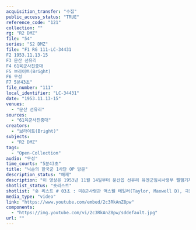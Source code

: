 ```yaml
---
acquisition_transfer: "수집"
public_access_status: "TRUE"
reference_code: "121"
collection: ""
rg: "R2 DMZ"
file: "54"
series: "S2 DMZ"
file: "F1 RG 111-LC-34431
F2 1953.11.13-15
F3 문산 선유리
F4 61육군사진중대
F5 브라이트(Bright)
F6 무성 
F7 5분43초"
file_number: "111"
local_identifier: "LC-34431"
date: "1953.11.13-15"
venues: 
  - "문산 선유리"
sources: 
  - "61육군사진중대"
creators: 
  - "브라이트(Bright)"
subjects: 
  - "R2 DMZ"
tags: 
  - "Open-Collection"
audio: "무성"
time_courts: "5분43초"
title: "닉슨의 한국군 1사단 OP 방문"
description_status: "해제"
description: "이 영상은 1953년 11월 14일부터 문산읍 선유리 유엔군임시사령부 펠햄기지와 한국군 1사단 초소 일대에서 훗날 미국 부통령 닉슨이 방문하는 내용을 담고 있다. 정전협정 체결 이후 약 4개월 지난 뒤 펠햄 기지와 DMZ 등을 볼 수 있다. 특히 닉슨은 1953년 1월부터 1961년 1월까지 36대 미국 부통령을지냈으며 1969년 1월 37대 대통령으로 선출되었다. 이 영상은 닉슨이 부통령으로 선출된 이후 첫 한국 방문이라는 점에서 의미가 있다."
shotlist_status: "숏리스트"
shotlist: "숏 리스트 # 03초 : 미8군사령관 맥스웰 테일러(Taylor, Maxwell D), 극동사령부 사령관 존 에드윈 헐(Hull, John Edwin) 장군과 부통령 리처드 닉슨(Nixon, Richard, 훗날 37대 미국대통령)이 한국군 1사단 12 연대 6중대 2소대 OP를 방문하고 있다. 벙커 안과 밖이 보인다. # 8롤 슬레이트 1분09초 : 1롤, 1953년 11월 15일 문산리, 닉슨 문산 선유리 유엔군임시사령부 펠헴기지에 닉슨이 헬기를 타고 착륙했다. 닉슨은 차량을 이용해 기지 내부에 도착했다. 주한미대사 아서 딘(Dean, Arthur H, 정전협상 참여), 국무부 차관보 쥴리어스 레이 시(Lacey, Julius K, 1953년 10월 26일 제네바에서 열린 한국정치회담 미국 수석대표) 등이 선유리 유 엔군임시사령부에서 닉슨 부통령과 기념촬영하고 있다. #7롤 슬레이트 2분23초 : 11월13일 1사단 OP에 도착한 닉슨이 한국군과 함께 DMZ일대를 보고 있다. "
media_type: "video"
link: "https://www.youtube.com/embed/2c3RkAnZ8pw"
components: 
  - "https://img.youtube.com/vi/2c3RkAnZ8pw/sddefault.jpg"
url: ""
---
```

